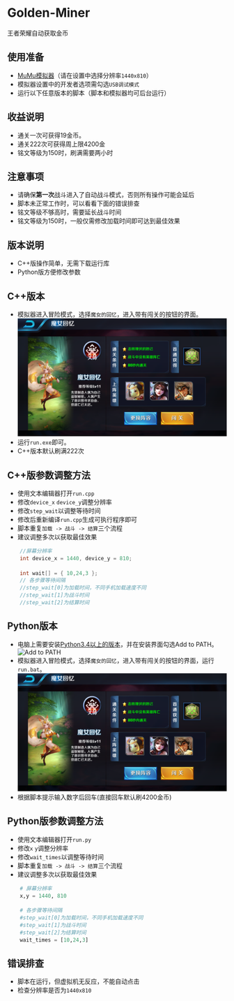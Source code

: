 # Golden-Miner
王者荣耀自动获取金币

## 使用准备
- [MuMu模拟器](http://mumu.163.com/)（请在设置中选择分辨率`1440x810`）
- 模拟器设置中的开发者选项需勾选`USB调试模式`
- 运行以下任意版本的脚本（脚本和模拟器均可后台运行）

## 收益说明
- 通关一次可获得19金币。
- 通关222次可获得周上限4200金
- 铭文等级为150时，刷满需要两小时

## 注意事项
- 请确保**第一次**战斗进入了自动战斗模式，否则所有操作可能会延后
- 脚本未正常工作时，可以看看下面的错误排查
- 铭文等级不够高时，需要延长战斗时间
- 铭文等级为150时，一般仅需修改加载时间即可达到最佳效果

## 版本说明
- C++版操作简单，无需下载运行库
- Python版方便修改参数

## C++版本
- 模拟器进入冒险模式，选择`魔女的回忆`，进入带有闯关的按钮的界面。
![pic](https://github.com/Henvy-Mango/Golden-Miner/raw/master/pic.png)
- 运行`run.exe`即可。
- C++版本默认刷满222次


## C++版参数调整方法
- 使用文本编辑器打开`run.cpp`
- 修改`device_x` `device_y`调整分辨率
- 修改`step_wait`以调整等待时间
- 修改后重新编译`run.cpp`生成可执行程序即可
- 脚本重复`加载 -> 战斗 -> 结算`三个流程
- 建议调整多次以获取最佳效果
```c++
	//屏幕分辨率
	int device_x = 1440, device_y = 810;

	int wait[] = { 10,24,3 };
	// 各步骤等待间隔
	//step_wait[0]为加载时间，不同手机加载速度不同
	//step_wait[1]为战斗时间
	//step_wait[2]为结算时间
```

## Python版本
- 电脑上需要安装[Python3.4以上的版本](https://www.python.org/downloads/)，并在安装界面勾选Add to PATH。
![Add to PATH](https://timgsa.baidu.com/timg?image&quality=80&size=b9999_10000&sec=1546095061&di=cc3e0fa6759cc89f5b96b61d44e8fb8c&imgtype=jpg&er=1&src=http%3A%2F%2Fb.hiphotos.baidu.com%2Fexp%2Fw%3D480%2Fsign%3D94ec2c1128a446237ecaa46aa8237246%2F11385343fbf2b2116addd325c28065380dd78eee.jpg)
- 模拟器进入冒险模式，选择`魔女的回忆`，进入带有闯关的按钮的界面，运行`run.bat`。
![pic](https://github.com/Henvy-Mango/Golden-Miner/raw/master/pic.png)
- 根据脚本提示输入数字后回车(直接回车默认刷4200金币)

## Python版参数调整方法 
- 使用文本编辑器打开`run.py`
- 修改`x` `y`调整分辨率
- 修改`wait_times`以调整等待时间
- 脚本重复`加载 -> 战斗 -> 结算`三个流程
- 建议调整多次以获取最佳效果
```python
	# 屏幕分辨率
	x,y = 1440, 810

	# 各步骤等待间隔
	#step_wait[0]为加载时间，不同手机加载速度不同
	#step_wait[1]为战斗时间
	#step_wait[2]为结算时间
	wait_times = [10,24,3]
```

## 错误排查
- 脚本在运行，但虚拟机无反应，不能自动点击
- 检查分辨率是否为`1440x810`
